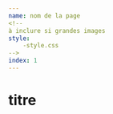 ```yaml
---
name: nom de la page
<!--
à inclure si grandes images
style:
    -style.css
-->
index: 1
---
```

# titre

<!--aide sur https://hyperbook.openpatch.org/-->



